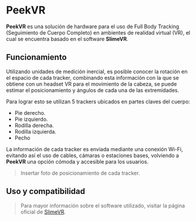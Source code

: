 

# PeekVR

**PeekVR** es una solución de hardware para el uso de Full Body Tracking (Seguimiento de Cuerpo Completo) en ambientes de realidad virtual (VR), el cual se encuentra basado en el software **SlimeVR**.

## Funcionamiento

Utilizando unidades de medición inercial, es posible conocer la rotación en el espacio de cada tracker, combinando esta información con la que se obtiene con un headset VR para el movimiento de la cabeza, se puede estimar el posicionamiento y ángulos de cada una de las extremidades.

Para lograr esto se utilizan 5 trackers ubicados en partes claves del cuerpo:

 - Pie derecho.
 - Pie izquierdo.
 - Rodilla derecha.
 - Rodilla izquierda.
 - Pecho

La información de cada tracker es enviada mediante una conexión Wi-Fi, evitando así el uso de cables, cámaras o estaciones bases, volviendo a **PeekVR** una opción cómoda y accesible para los usuarios.

> Insertar foto de posicionamiento de cada tracker.

## Uso y compatibilidad

>Para mayor información sobre el software utilizado, visitar la página oficial de [SlimeVR](https://docs.slimevr.dev/).


